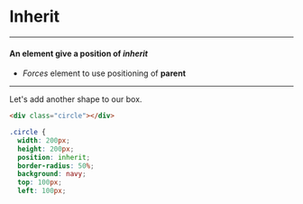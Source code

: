 # Inherit

---

#### An element give a position of _inherit_

* _Forces_ element to use positioning of **parent**

---

Let's add another shape to our box.

```html
<div class="circle"></div>
```

```css
.circle {
  width: 200px;
  height: 200px; 
  position: inherit; 
  border-radius: 50%; 
  background: navy; 
  top: 100px; 
  left: 100px;
```






